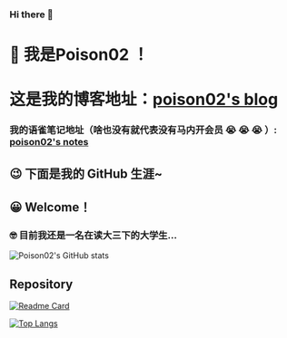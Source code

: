 ### Hi there 👋
# :star_struck: 我是Poison02 ！
# 这是我的博客地址：[poison02's blog](https://poison02.github.io)
### 我的语雀笔记地址（啥也没有就代表没有马内开会员 :sob: :sob: :sob: ）: [poison02's notes](https://www.yuque.com/poison02)
## :wink: 下面是我的 GitHub 生涯~
## :grinning: Welcome！
### :nerd_face: 目前我还是一名在读大三下的大学生... 
<!--
**Poison02/Poison02** is a ✨ _special_ ✨ repository because its `README.md` (this file) appears on your GitHub profile.

Here are some ideas to get you started:

- 🔭 I’m currently working on ...
- 🌱 I’m currently learning ...
- 👯 I’m looking to collaborate on ...
- 🤔 I’m looking for help with ...
- 💬 Ask me about ...
- 📫 How to reach me: ...
- 😄 Pronouns: ...
- ⚡ Fun fact: ...
-->
![Poison02's GitHub stats](https://github-readme-stats.vercel.app/api?username=Poison02&show_icons=true&theme=buefy)
## Repository
[![Readme Card](https://github-readme-stats.vercel.app/api/pin/?username=Poison02&repo=Java-Note)](https://github.com/Poison02/Java-Note)

[![Top Langs](https://github-readme-stats.vercel.app/api/top-langs/?username=Poison02&layout=compact)](https://github.com/anuraghazra/github-readme-stats)
